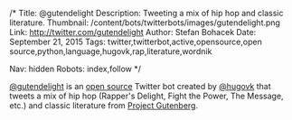 /*
Title: @gutendelight
Description: Tweeting a mix of hip hop and classic literature.
Thumbnail: /content/bots/twitterbots/images/gutendelight.png
Link: http://twitter.com/gutendelight
Author: Stefan Bohacek
Date: September 21, 2015
Tags: twitter,twitterbot,active,opensource,open source,python,language,hugovk,rap,literature,wordnik

Nav: hidden
Robots: index,follow
*/

[@gutendelight](https://twitter.com/gutendelight) is an [open source](https://github.com/hugovk/gutendelight) Twitter bot created by [@hugovk](https://twitter.com/hugovk) that tweets a mix of hip hop (Rapper's Delight, Fight the Power, The Message, etc.) and classic literature from [Project Gutenberg](http://www.gutenberg.org).